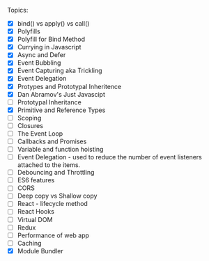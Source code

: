 Topics:

- [x] bind() vs apply() vs call()
- [x] Polyfills
- [x] Polyfill for Bind Method
- [x] Currying in Javascript
- [x] Async and Defer
- [x] Event Bubbling
- [x] Event Capturing aka Trickling
- [x] Event Delegation
- [x] Protypes and Prototypal Inheritence
- [x] Dan Abramov's Just Javascipt
- [ ] Prototypal Inheritance 
- [x] Primitive and Reference Types
- [ ] Scoping
- [ ] Closures
- [ ] The Event Loop
- [ ] Callbacks and Promises
- [ ] Variable and function hoisting
- [ ] Event Delegation - used to reduce the number of event listeners attached to the items.
- [ ] Debouncing and Throttling
- [ ] ES6 features
- [ ] CORS
- [ ] Deep copy vs Shallow copy
- [ ] React - lifecycle method
- [ ] React Hooks
- [ ] Virtual DOM
- [ ] Redux
- [ ] Performance of web app
- [ ] Caching
- [x] Module Bundler